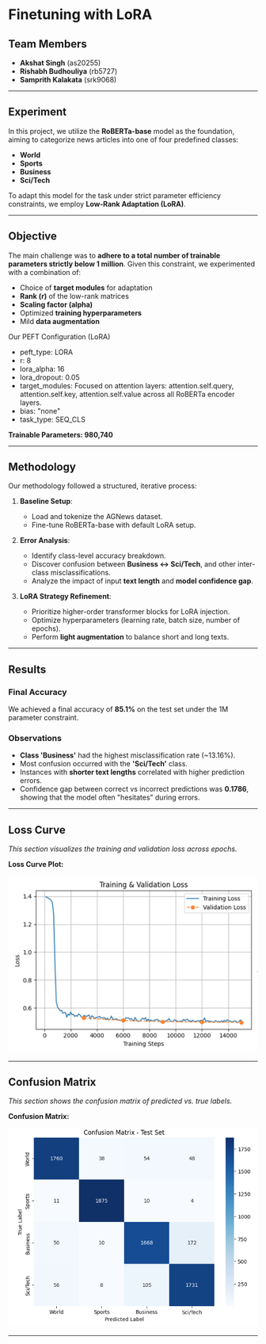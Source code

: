 # Finetuning with LoRA

## Team Members

- **Akshat Singh** (as20255)  
- **Rishabh Budhouliya** (rb5727)  
- **Samprith Kalakata** (srk9068)

---

## Experiment

In this project, we utilize the **RoBERTa-base** model as the foundation, aiming to categorize news articles into one of four predefined classes:

- **World**
- **Sports**
- **Business**
- **Sci/Tech**

To adapt this model for the task under strict parameter efficiency constraints, we employ **Low-Rank Adaptation (LoRA)**.

---

## Objective

The main challenge was to **adhere to a total number of trainable parameters strictly below 1 million**. Given this constraint, we experimented with a combination of:

- Choice of **target modules** for adaptation
- **Rank (r)** of the low-rank matrices
- **Scaling factor (alpha)**
- Optimized **training hyperparameters**
- Mild **data augmentation**

Our PEFT Configuration (LoRA)
- peft_type: LORA
- r: 8
- lora_alpha: 16
- lora_dropout: 0.05
- target_modules: Focused on attention layers: attention.self.query, attention.self.key, attention.self.value across all RoBERTa encoder layers.
- bias: "none"
- task_type: SEQ_CLS

**Trainable Parameters: 980,740**

---

## Methodology

Our methodology followed a structured, iterative process:

1. **Baseline Setup**:
   - Load and tokenize the AGNews dataset.
   - Fine-tune RoBERTa-base with default LoRA setup.

2. **Error Analysis**:
   - Identify class-level accuracy breakdown.
   - Discover confusion between **Business ↔ Sci/Tech**, and other inter-class misclassifications.
   - Analyze the impact of input **text length** and **model confidence gap**.

3. **LoRA Strategy Refinement**:
   - Prioritize higher-order transformer blocks for LoRA injection.
   - Optimize hyperparameters (learning rate, batch size, number of epochs).
   - Perform **light augmentation** to balance short and long texts.

---

## Results

### Final Accuracy

We achieved a final accuracy of **85.1%** on the test set under the 1M parameter constraint.

### Observations

- **Class 'Business'** had the highest misclassification rate (~13.16%).
- Most confusion occurred with the **'Sci/Tech'** class.
- Instances with **shorter text lengths** correlated with higher prediction errors.
- Confidence gap between correct vs incorrect predictions was **0.1786**, showing that the model often "hesitates" during errors.

---

## Loss Curve

_This section visualizes the training and validation loss across epochs._

**Loss Curve Plot:**

![Loss Curve](./trainingLossFigure.png)

---

## Confusion Matrix

_This section shows the confusion matrix of predicted vs. true labels._

**Confusion Matrix:**

![Confusion Matrix](./confusionMatrix.png)

---
